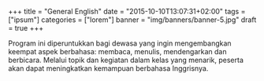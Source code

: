+++
title = "General English"
date = "2015-10-10T13:07:31+02:00"
tags = ["ipsum"]
categories = ["lorem"]
banner = "img/banners/banner-5.jpg"
draft = true
+++

Program ini diperuntukkan bagi dewasa yang ingin mengembangkan keempat aspek berbahasa: membaca, menulis, mendengarkan dan berbicara.
Melalui topik dan kegiatan dalam kelas yang menarik, peserta akan dapat meningkatkan kemampuan berbahasa Inggrisnya.
